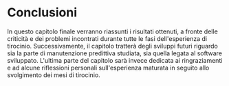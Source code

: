 # Conclusioni

In questo capitolo finale verranno riassunti i risultati ottenuti, a fronte delle criticità e dei problemi incontrati durante tutte le fasi dell'esperienza di tirocinio. Successivamente, il capitolo  tratterà degli sviluppi futuri riguardo sia la parte di manutenzione predittiva studiata, sia quella legata al software sviluppato. L'ultima parte del capitolo sarà invece dedicata ai ringraziamenti e ad alcune riflessioni personali sull'esperienza maturata in seguito allo svolgimento dei mesi di tirocinio.
